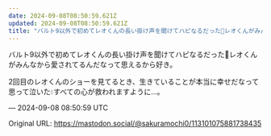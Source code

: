 ```yaml
---
date: 2024-09-08T08:50:59.621Z
updated: 2024-09-08T08:50:59.621Z
title: "バルト9以外で初めてレオくんの長い掛け声を聞けてハピなるだった🩷レオくんがみんな[...]"
---
```


<p>バルト9以外で初めてレオくんの長い掛け声を聞けてハピなるだった🩷レオくんがみんなから愛されてるんだなって思えるから好き。</p><p>2回目のレオくんのショーを見てるとき、生きていることが本当に幸せだなって思って泣いた💧すべての心が救われますように…。</p>

&mdash; 2024-09-08 08:50:59 UTC

Original URL: https://mastodon.social/@sakuramochi0/113101075881738435
